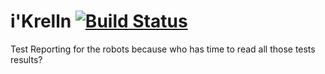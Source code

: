 # i'Krelln [![Build Status](https://travis-ci.org/ikrelln/ikrelln.svg?branch=master)](https://travis-ci.org/ikrelln/ikrelln)
Test Reporting for the robots because who has time to read all those tests results?
